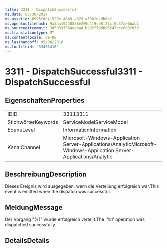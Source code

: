 ```yaml
---
title: 3311 - DispatchSuccessful
ms.date: 03/30/2017
ms.assetid: 6995fdd4-520e-46b9-a825-a3001dcdb0ef
ms.openlocfilehash: 9a3aa19240858e209d4f9ce8f23cf6c57ae6bab2
ms.sourcegitcommit: 3d5d33f384eeba41b2dff79d096f47ccc8d8f03d
ms.translationtype: MT
ms.contentlocale: de-DE
ms.lasthandoff: 05/04/2018
ms.locfileid: "33456410"
---
```

# <a name="3311---dispatchsuccessful"></a><span data-ttu-id="62ab0-102">3311 - DispatchSuccessful</span><span class="sxs-lookup"><span data-stu-id="62ab0-102">3311 - DispatchSuccessful</span></span>
## <a name="properties"></a><span data-ttu-id="62ab0-103">Eigenschaften</span><span class="sxs-lookup"><span data-stu-id="62ab0-103">Properties</span></span>  
  
|||  
|-|-|  
|<span data-ttu-id="62ab0-104">ID</span><span class="sxs-lookup"><span data-stu-id="62ab0-104">ID</span></span>|<span data-ttu-id="62ab0-105">3311</span><span class="sxs-lookup"><span data-stu-id="62ab0-105">3311</span></span>|  
|<span data-ttu-id="62ab0-106">Stichwörter</span><span class="sxs-lookup"><span data-stu-id="62ab0-106">Keywords</span></span>|<span data-ttu-id="62ab0-107">ServiceModel</span><span class="sxs-lookup"><span data-stu-id="62ab0-107">ServiceModel</span></span>|  
|<span data-ttu-id="62ab0-108">Ebene</span><span class="sxs-lookup"><span data-stu-id="62ab0-108">Level</span></span>|<span data-ttu-id="62ab0-109">Information</span><span class="sxs-lookup"><span data-stu-id="62ab0-109">Information</span></span>|  
|<span data-ttu-id="62ab0-110">Kanal</span><span class="sxs-lookup"><span data-stu-id="62ab0-110">Channel</span></span>|<span data-ttu-id="62ab0-111">Microsoft-Windows-Application Server-Applications/Analytic</span><span class="sxs-lookup"><span data-stu-id="62ab0-111">Microsoft-Windows-Application Server-Applications/Analytic</span></span>|  
  
## <a name="description"></a><span data-ttu-id="62ab0-112">Beschreibung</span><span class="sxs-lookup"><span data-stu-id="62ab0-112">Description</span></span>  
 <span data-ttu-id="62ab0-113">Dieses Ereignis wird ausgegeben, wenn die Verteilung erfolgreich war.</span><span class="sxs-lookup"><span data-stu-id="62ab0-113">This event is emitted when the dispatch was successful.</span></span>  
  
## <a name="message"></a><span data-ttu-id="62ab0-114">Meldung</span><span class="sxs-lookup"><span data-stu-id="62ab0-114">Message</span></span>  
 <span data-ttu-id="62ab0-115">Der Vorgang "%1" wurde erfolgreich verteilt.</span><span class="sxs-lookup"><span data-stu-id="62ab0-115">The '%1' operation was dispatched successfully.</span></span>  
  
## <a name="details"></a><span data-ttu-id="62ab0-116">Details</span><span class="sxs-lookup"><span data-stu-id="62ab0-116">Details</span></span>
